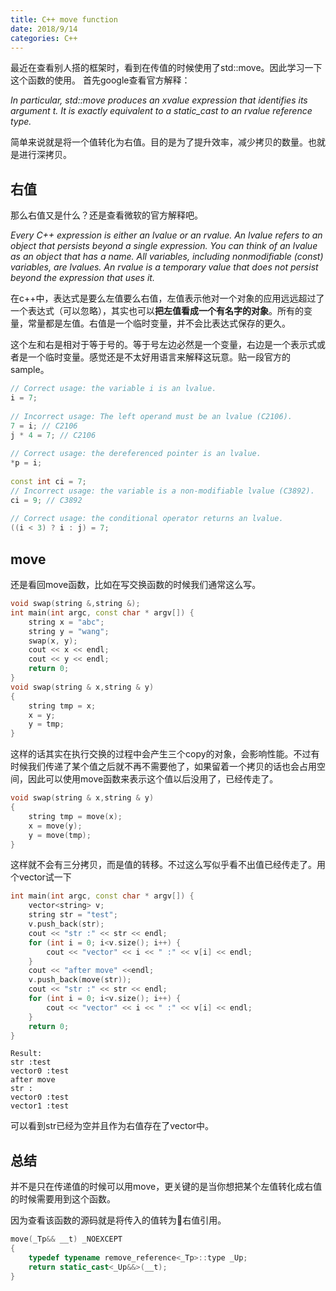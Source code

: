 ```yaml
---
title: C++ move function
date: 2018/9/14
categories: C++
---
```


最近在查看别人搭的框架时，看到在传值的时候使用了std::move。因此学习一下这个函数的使用。
首先google查看官方解释：

_In particular, std::move produces an xvalue expression that identifies its argument t. It is exactly equivalent to a static_cast to an rvalue reference type._

简单来说就是将一个值转化为右值。目的是为了提升效率，减少拷贝的数量。也就是进行深拷贝。
## 右值
那么右值又是什么？还是查看微软的官方解释吧。

_Every C++ expression is either an lvalue or an rvalue. An lvalue refers to an object that persists beyond a single expression. You can think of an lvalue as an object that has a name. All variables, including nonmodifiable (const) variables, are lvalues. An rvalue is a temporary value that does not persist beyond the expression that uses it._

在c++中，表达式是要么左值要么右值，左值表示他对一个对象的应用远远超过了一个表达式（可以忽略），其实也可以**把左值看成一个有名字的对象**。所有的变量，常量都是左值。右值是一个临时变量，并不会比表达式保存的更久。

这个左和右是相对于等于号的。等于号左边必然是一个变量，右边是一个表示式或者是一个临时变量。感觉还是不太好用语言来解释这玩意。贴一段官方的sample。
```c++
// Correct usage: the variable i is an lvalue.  
i = 7;  
  
// Incorrect usage: The left operand must be an lvalue (C2106).  
7 = i; // C2106  
j * 4 = 7; // C2106  
  
// Correct usage: the dereferenced pointer is an lvalue.  
*p = i;   
  
const int ci = 7;  
// Incorrect usage: the variable is a non-modifiable lvalue (C3892).  
ci = 9; // C3892  
  
// Correct usage: the conditional operator returns an lvalue.  
((i < 3) ? i : j) = 7;  
```
## move
还是看回move函数，比如在写交换函数的时候我们通常这么写。
```c++
void swap(string &,string &);
int main(int argc, const char * argv[]) {
    string x = "abc";
    string y = "wang";
    swap(x, y);
    cout << x << endl;
    cout << y << endl;
    return 0;
}
void swap(string & x,string & y)
{
    string tmp = x;
    x = y;
    y = tmp;
}
```
这样的话其实在执行交换的过程中会产生三个copy的对象，会影响性能。不过有时候我们传递了某个值之后就不再不需要他了，如果留着一个拷贝的话也会占用空间，因此可以使用move函数来表示这个值以后没用了，已经传走了。
```c++
void swap(string & x,string & y)
{
    string tmp = move(x);
    x = move(y);
    y = move(tmp);
}
```
这样就不会有三分拷贝，而是值的转移。不过这么写似乎看不出值已经传走了。用个vector试一下
```c++
int main(int argc, const char * argv[]) {
    vector<string> v;
    string str = "test";
    v.push_back(str);
    cout << "str :" << str << endl;
    for (int i = 0; i<v.size(); i++) {
        cout << "vector" << i << " :" << v[i] << endl;
    }
    cout << "after move" <<endl;
    v.push_back(move(str));
    cout << "str :" << str << endl;
    for (int i = 0; i<v.size(); i++) {
        cout << "vector" << i << " :" << v[i] << endl;
    }
    return 0;
}
```
```
Result:
str :test
vector0 :test
after move
str :
vector0 :test
vector1 :test
```
可以看到str已经为空并且作为右值存在了vector中。
## 总结
并不是只在传递值的时候可以用move，更关键的是当你想把某个左值转化成右值的时候需要用到这个函数。

因为查看该函数的源码就是将传入的值转为右值引用。
```c++
move(_Tp&& __t) _NOEXCEPT
{
    typedef typename remove_reference<_Tp>::type _Up;
    return static_cast<_Up&&>(__t);
}
```